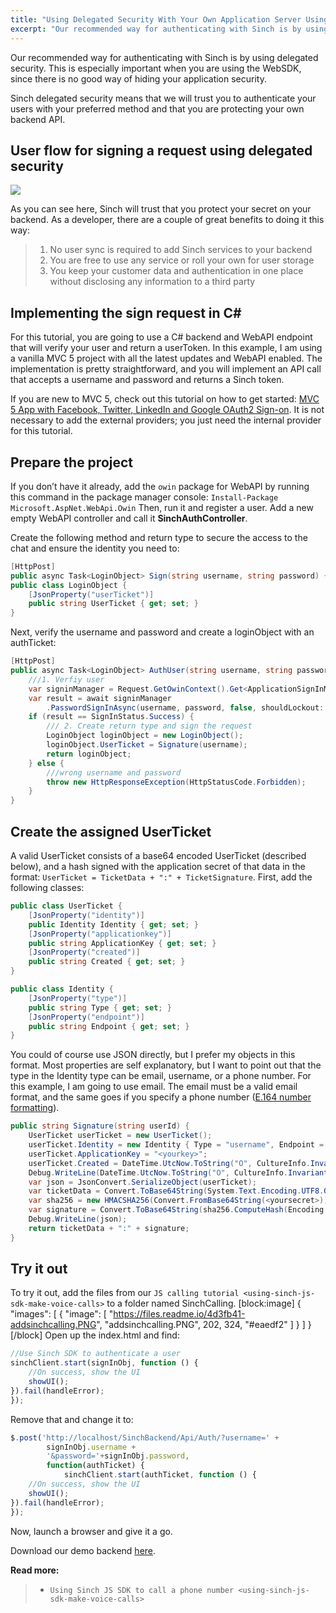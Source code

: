 ```yaml
---
title: "Using Delegated Security With Your Own Application Server Using C# and the Sinch SDK"
excerpt: "Our recommended way for authenticating with Sinch is by using delegated security. This is especially important when you are using the WebSDK, since there is no good way of hiding your application security."
---
```

Our recommended way for authenticating with Sinch is by using delegated security. This is especially important when you are using the WebSDK, since there is no good way of hiding your application security.

Sinch delegated security means that we will trust you to authenticate your users with your preferred method and that you are protecting your own backend API.

## User flow for signing a request using delegated security

![](http://www.websequencediagrams.com/files/render?link=2_0NhaiEPua84ebt97-F)

As you can see here, Sinch will trust that you protect your secret on your backend. As a developer, there are a couple of great benefits to doing it this way:

> 1.  No user sync is required to add Sinch services to your backend
> 2.  You are free to use any service or roll your own for user storage
> 3.  You keep your customer data and authentication in one place without disclosing any information to a third party

## Implementing the sign request in C#

For this tutorial, you are going to use a C\# backend and WebAPI endpoint that will verify your user and return a userToken. In this example, I am using a vanilla MVC 5 project with all the latest updates and WebAPI enabled. The implementation is pretty straightforward, and you will implement an API call that accepts a username and password and returns a Sinch token.

If you are new to MVC 5, check out this tutorial on how to get started: [MVC 5 App with Facebook, Twitter, LinkedIn and Google OAuth2 Sign-on](http://www.asp.net/mvc/tutorials/mvc-5/create-an-aspnet-mvc-5-app-with-facebook-and-google-oauth2-and-openid-sign-on). It is not necessary to add the external providers; you just need the internal provider for this tutorial.

## Prepare the project

If you don’t have it already, add the `owin` package for WebAPI by running this command in the package manager console: `Install-Package Microsoft.AspNet.WebApi.Owin` Then, run it and register a user. Add a new empty WebAPI controller and call it **SinchAuthController**.

Create the following method and return type to secure the access to the chat and ensure the identity you need to:

```csharp
[HttpPost]
public async Task<LoginObject> Sign(string username, string password) {}
public class LoginObject {
    [JsonProperty("userTicket")]
    public string UserTicket { get; set; }
}
```

Next, verify the username and password and create a loginObject with an authTicket:

```csharp
[HttpPost]
public async Task<LoginObject> AuthUser(string username, string password) {
    ///1. Verfiy user
    var signinManager = Request.GetOwinContext().Get<ApplicationSignInManager>();
    var result = await signinManager
        .PasswordSignInAsync(username, password, false, shouldLockout: false);
    if (result == SignInStatus.Success) {
        /// 2. Create return type and sign the request
        LoginObject loginObject = new LoginObject();
        loginObject.UserTicket = Signature(username);
        return loginObject;
    } else {
        ///wrong username and password
        throw new HttpResponseException(HttpStatusCode.Forbidden);
    }
}
```

## Create the assigned UserTicket

A valid UserTicket consists of a base64 encoded UserTicket (described below), and a hash signed with the application secret of that data in the format: `UserTicket = TicketData + ":" + TicketSignature`. First, add the following classes:

```csharp
public class UserTicket {
    [JsonProperty("identity")]
    public Identity Identity { get; set; }
    [JsonProperty("applicationkey")]
    public string ApplicationKey { get; set; }
    [JsonProperty("created")]
    public string Created { get; set; }
}

public class Identity {
    [JsonProperty("type")]
    public string Type { get; set; }
    [JsonProperty("endpoint")]
    public string Endpoint { get; set; }
}
```

You could of course use JSON directly, but I prefer my objects in this format. Most properties are self explanatory, but I want to point out that the type in the Identity type can be email, username, or a phone number. For this example, I am going to use email. The email must be a valid email format, and the same goes if you specify a phone number ([E.164 number formatting](http://en.wikipedia.org/wiki/E.164)).

```csharp
public string Signature(string userId) {
    UserTicket userTicket = new UserTicket();
    userTicket.Identity = new Identity { Type = "username", Endpoint = userId };
    userTicket.ApplicationKey = "<yourkey>";
    userTicket.Created = DateTime.UtcNow.ToString("O", CultureInfo.InvariantCulture);
    Debug.WriteLine(DateTime.UtcNow.ToString("O", CultureInfo.InvariantCulture));
    var json = JsonConvert.SerializeObject(userTicket);
    var ticketData = Convert.ToBase64String(System.Text.Encoding.UTF8.GetBytes(json));
    var sha256 = new HMACSHA256(Convert.FromBase64String(<yoursecret>));
    var signature = Convert.ToBase64String(sha256.ComputeHash(Encoding.UTF8.GetBytes(json)));
    Debug.WriteLine(json);
    return ticketData + ":" + signature;
}
```

## Try it out

To try it out, add the files from our `JS calling tutorial <using-sinch-js-sdk-make-voice-calls>` to a folder named SinchCalling.
[block:image]
{
  "images": [
    {
      "image": [
        "https://files.readme.io/4d3fb41-addsinchcalling.PNG",
        "addsinchcalling.PNG",
        202,
        324,
        "#eaedf2"
      ]
    }
  ]
}
[/block]
Open up the index.html and find:

```javascript
//Use Sinch SDK to authenticate a user
sinchClient.start(signInObj, function () {
    //On success, show the UI
    showUI();
}).fail(handleError);
});
```

Remove that and change it to:

```javascript
$.post('http://localhost/SinchBackend/Api/Auth/?username=' +
        signInObj.username +
        '&password='+signInObj.password,
        function(authTicket) {
            sinchClient.start(authTicket, function () {
    //On success, show the UI
    showUI();
}).fail(handleError);
});
```

Now, launch a browser and give it a go.

Download our demo backend [here](https://github.com/sinch/net-backend-sample).

**Read more:**

>   - `Using Sinch JS SDK to call a phone number <using-sinch-js-sdk-make-voice-calls>`